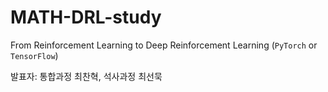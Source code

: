 # MATH-DRL-study
From Reinforcement Learning to Deep Reinforcement Learning (```PyTorch``` or ```TensorFlow```)

발표자: 통합과정 최찬혁, 석사과정 최선묵
